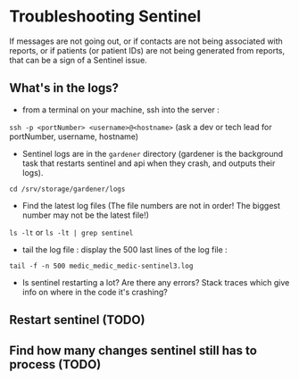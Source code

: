# Troubleshooting Sentinel

If messages are not going out, or if contacts are not being associated with reports, or if patients (or patient IDs) are not being generated from reports, that can be a sign of a Sentinel issue.

## What's in the logs?

 - from a terminal on your machine, ssh into the server : 

`ssh -p <portNumber> <username>@<hostname>` (ask a dev or tech lead for portNumber, username, hostname) 

 - Sentinel logs are in the `gardener` directory (gardener is the background task that restarts sentinel and api when they crash, and outputs their logs). 

`cd /srv/storage/gardener/logs`

 - Find the latest log files (The file numbers are not in order! The biggest number may not be the latest file!)
 
 `ls -lt` or `ls -lt | grep sentinel`
 
  - tail the log file : display the 500 last lines of the log file : 
  
  `tail -f -n 500 medic_medic_medic-sentinel3.log`
  
  - Is sentinel restarting a lot? Are there any errors? Stack traces which give info on where in the code it's crashing? 

## Restart sentinel (TODO)

## Find how many changes sentinel still has to process (TODO)
